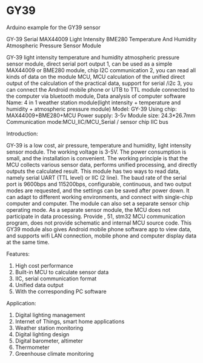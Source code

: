 # GY39
Arduino example for the GY39 sensor

GY-39 Serial MAX44009 Light Intensity BME280 Temperature And Humidity Atmospheric Pressure Sensor Module

GY-39 light intensity temperature and humidity atmospheric pressure sensor module, direct serial port output
1, can be used as a simple MAX44009 or BME280 module, chip I2C communication
2, you can read all kinds of data on the module MCU, MCU calculation of the unified direct output of the calculation
of the practical data, support for serial /i2c
3, you can connect the Android mobile phone or UTB to TTL module connected to the computer via bluetooth module,
Data analysis of computer software
Name: 4 in 1 weather station module(light intensity + temperature and humidity + atmospheric pressure module)
Model: GY-39
Using chip: MAX44009+BME280+MCU
Power supply: 3-5v
Module size: 24.3*26.7mm
Communication mode:MCU_IIC/MCU_Serial / sensor chip IIC bus

Introduction:

GY-39 is a low cost, air pressure, temperature and humidity, light intensity sensor module. The working voltage is 3-5V. The power consumption is small, and the installation is convenient. The working principle is that the MCU collects various sensor data, performs unified processing, and directly outputs the calculated result. This module has two ways to read data, namely serial UART (TTL level) or IIC (2 line). The baud rate of the serial port is 9600bps and 115200bps, configurable, continuous, and two output modes are requested, and the settings can be saved after power down. It can adapt to different working environments, and connect with single-chip computer and computer. The module can also set a separate sensor chip operating mode. As a separate sensor module, the MCU does not participate in data processing. Provide , 51, stm32 MCU communication program, does not provide schematic and internal MCU source code. This GY39 module also gives Android mobile phone software app to view data, and supports wifi LAN connection, mobile phone and computer display data at the same time.

Features:

1. High cost performance
2. Built-in MCU to calculate sensor data
3. IIC, serial communication format
4. Unified data output
5. With the corresponding PC software

Application:

1. Digital lighting management
2. Internet of Things, smart home applications
3. Weather station monitoring
4. Digital lighting design
5. Digital barometer, altimeter
6. Thermometer
7. Greenhouse climate monitoring
